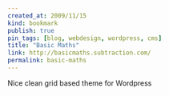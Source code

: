 ```yaml
---
created_at: 2009/11/15
kind: bookmark
publish: true
pin_tags: [blog, webdesign, wordpress, cms]
title: "Basic Maths"
link: http://basicmaths.subtraction.com/
permalink: basic-maths
---
```


Nice clean grid based theme for Wordpress
